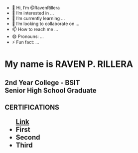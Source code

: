 - 👋 Hi, I’m @RavenRillera
- 👀 I’m interested in ...
- 🌱 I’m currently learning ...
- 💞️ I’m looking to collaborate on ...
- 📫 How to reach me ...
- 😄 Pronouns: ...
- ⚡ Fun fact: ...


<h1>My name is RAVEN P. RILLERA</h1>
<h2>2nd Year College - BSIT <br>
Senior High School Graduate
</h2>


<h2>CERTIFICATIONS
<ul>
  <a href="youtube.com">Link</a>
  <li>First</li>
  <li>Second</li>
  <li>Third</li>
</ul>

</h2>

